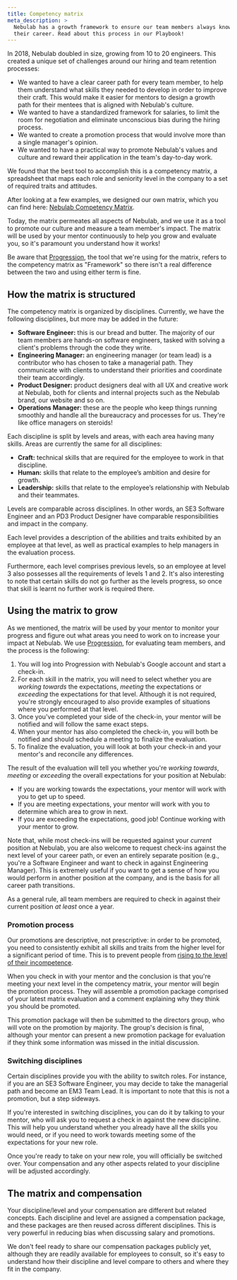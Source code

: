 ```yaml
---
title: Competency matrix
meta_description: >
  Nebulab has a growth framework to ensure our team members always know what the next step is for
  their career. Read about this process in our Playbook!
---
```


In 2018, Nebulab doubled in size, growing from 10 to 20 engineers. This created a unique set of
challenges around our hiring and team retention processes:

- We wanted to have a clear career path for every team member, to help them understand what skills
  they needed to develop in order to improve their craft. This would make it easier for mentors to
  design a growth path for their mentees that is aligned with Nebulab's culture.
- We wanted to have a standardized framework for salaries, to limit the room for negotiation and
  eliminate unconscious bias during the hiring process.
- We wanted to create a promotion process that would involve more than a single manager's opinion.
- We wanted to have a practical way to promote Nebulab's values and culture and reward their
  application in the team's day-to-day work.

We found that the best tool to accomplish this is a competency matrix, a spreadsheet that maps each
role and seniority level in the company to a set of required traits and attitudes.

After looking at a few examples, we designed our own matrix, which you can find here:
[Nebulab Competency Matrix][ncm].

Today, the matrix permeates all aspects of Nebulab, and we use it as a tool to promote our culture
and measure a team member's impact. The matrix will be used by your mentor continuously to help you
grow and evaluate you, so it's paramount you understand how it works!

Be aware that [Progression][progression], the tool that we're using for the matrix, refers to the
competency matrix as "Framework" so there isn't a real difference between the two and using either term
is fine.

## How the matrix is structured

The competency matrix is organized by disciplines. Currently, we have the following disciplines,
but more may be added in the future:

- **Software Engineer:** this is our bread and butter. The majority of our team members are hands-on
  software engineers, tasked with solving a client's problems through the code they write.
- **Engineering Manager:** an engineering manager (or team lead) is a contributor who has chosen to
  take a managerial path. They communicate with clients to understand their priorities and
  coordinate their team accordingly.
- **Product Designer:** product designers deal with all UX and creative work at Nebulab, both for
  clients and internal projects such as the Nebulab brand, our website and so on.
- **Operations Manager:** these are the people who keep things running smoothly and handle all the
  bureaucracy and processes for us. They're like office managers on steroids!

Each discipline is split by levels and areas, with each area having many skills. Areas are
currently the same for all disciplines:

- **Craft:** technical skills that are required for the employee to work in that discipline.
- **Human:** skills that relate to the employee’s ambition and desire for growth.
- **Leadership:** skills that relate to the employee’s relationship with Nebulab and their teammates.

Levels are comparable across disciplines. In other words, an SE3 Software Engineer and an PD3 Product
Designer have comparable responsibilities and impact in the company.

Each level provides a description of the abilities and traits exhibited by an employee at that
level, as well as practical examples to help managers in the evaluation process.

Furthermore, each level comprises previous levels, so an employee at level 3 also possesses all the
requirements of levels 1 and 2. It's also interesting to note that certain skills do not go further
as the levels progress, so once that skill is learnt no further work is required there.

## Using the matrix to grow

As we mentioned, the matrix will be used by your mentor to monitor your progress and figure out what
areas you need to work on to increase your impact at Nebulab. We use [Progression][progression], for
evaluating team members, and the process is the following:

1. You will log into Progression with Nebulab's Google account and start a check-in.
2. For each skill in the matrix, you will need to select whether you are *working towards* the
   expectations, *meeting* the expectations or *exceeding* the expectations for that level. Although
   it is not required, you're strongly encouraged to also provide examples of situations where you
   performed at that level.
3. Once you've completed your side of the check-in, your mentor will be notified and will follow
   the same exact steps.
4. When your mentor has also completed the check-in, you will both be notified and should schedule
   a meeting to finalize the evaluation.
5. To finalize the evaluation, you will look at both your check-in and your mentor's and reconcile
   any differences.

The result of the evaluation will tell you whether you're *working towards*, *meeting* or
*exceeding* the overall expectations for your position at Nebulab:

- If you are working towards the expectations, your mentor will work with you to get up to speed.
- If you are meeting expectations, your mentor will work with you to determine which area to grow
  in next.
- If you are exceeding the expectations, good job! Continue working with your mentor to grow.

Note that, while most check-ins will be requested against your _current_ position at Nebulab, you
are also welcome to request check-ins against the next level of your career path, or even an
entirely separate position (e.g., you're a Software Engineer and want to check in against
Engineering Manager). This is extremely useful if you want to get a sense of how you would perform
in another position at the company, and is the basis for all career path transitions.

As a general rule, all team members are required to check in against their current position _at
least_ once a year.

### Promotion process

Our promotions are descriptive, not prescriptive: in order to be promoted, you need to consistently
exhibit all skills and traits from the higher level for a significant period of time. This is to
prevent people from [rising to the level of their incompetence][peter-principle].

When you check in with your mentor and the conclusion is that you're meeting your next level in the
competency matrix, your mentor will begin the  promotion process. They will assemble a promotion
package comprised of your latest matrix evaluation and a comment explaining why they think you
should be promoted.

This promotion package will then be submitted to the directors group, who will vote on the promotion
by majority. The group's decision is final, although your mentor can present a new promotion package
for evaluation if they think some information was missed in the initial discussion.

### Switching disciplines

Certain disciplines provide you with the ability to switch roles. For instance, if you are an SE3
Software Engineer, you may decide to take the managerial path and become an EM3 Team Lead. It is
important to note that this is not a promotion, but a step sideways.

If you're interested in switching disciplines, you can do it by talking to your mentor, who will
ask you to request a check in against the new discipline. This will help you understand whether
you already have all the skills you would need, or if you need to work towards meeting some of the
expectations for your new role.

Once you're ready to take on your new role, you will officially be switched over. Your compensation
and any other aspects related to your discipline will be adjusted accordingly.

## The matrix and compensation

Your discipline/level and your compensation are different but related concepts. Each discipline and
level are assigned a compensation package, and these packages are then reused across different
disciplines. This is very powerful in reducing bias when discussing salary and promotions.

We don't feel ready to share our compensation packages publicly yet, although they are readily
available for employees to consult, so it's easy to understand how their discipline and level
compare to others and where they fit in the company.

[ncm]: https://nebulab.progressionapp.com
[peter-principle]: https://en.wikipedia.org/wiki/Peter_principle
[progression]: https://progressionapp.com
